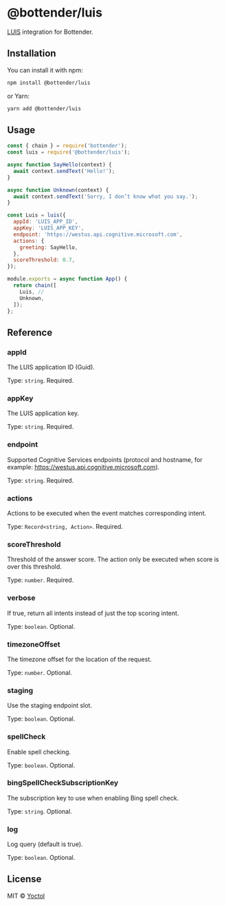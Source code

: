 
# @bottender/luis

[LUIS](https://www.luis.ai/) integration for Bottender.

## Installation

You can install it with npm:

```sh
npm install @bottender/luis
```

or Yarn:

```sh
yarn add @bottender/luis
```

## Usage

```js
const { chain } = require('bottender');
const luis = require('@bottender/luis');

async function SayHello(context) {
  await context.sendText('Hello!');
}

async function Unknown(context) {
  await context.sendText('Sorry, I don’t know what you say.');
}

const Luis = luis({
  appId: 'LUIS_APP_ID',
  appKey: 'LUIS_APP_KEY',
  endpoint: 'https://westus.api.cognitive.microsoft.com',
  actions: {
    greeting: SayHello,
  },
  scoreThreshold: 0.7,
});

module.exports = async function App() {
  return chain([
    Luis, //
    Unknown,
  ]);
};
```

## Reference

### appId

The LUIS application ID (Guid).

Type: `string`.
Required.

### appKey

The LUIS application key.

Type: `string`.
Required.

### endpoint

Supported Cognitive Services endpoints (protocol and hostname, for example: https://westus.api.cognitive.microsoft.com).

Type: `string`.
Required.

### actions

Actions to be executed when the event matches corresponding intent.

Type: `Record<string, Action>`.
Required.

### scoreThreshold

Threshold of the answer score. The action only be executed when score is over this threshold.

Type: `number`.
Required.

### verbose

If true, return all intents instead of just the top scoring intent.

Type: `boolean`.
Optional.

### timezoneOffset

The timezone offset for the location of the request.

Type: `number`.
Optional.

### staging

Use the staging endpoint slot.

Type: `boolean`.
Optional.

### spellCheck

Enable spell checking.

Type: `boolean`.
Optional.

### bingSpellCheckSubscriptionKey

The subscription key to use when enabling Bing spell check.

Type: `string`.
Optional.

### log

Log query (default is true).

Type: `boolean`.
Optional.

## License

MIT © [Yoctol](https://github.com/Yoctol/bottender)